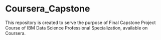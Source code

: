 # Coursera_Capstone
This repository is created to serve the purpose of Final Capstone Project Course of IBM Data Science Professional Specialization, available on Coursera.
